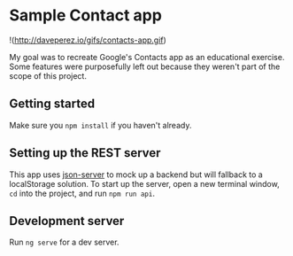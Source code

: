 # Sample Contact app

!(http://daveperez.io/gifs/contacts-app.gif)

My goal was to recreate Google's Contacts app as an educational exercise. Some features were purposefully left out because they weren't part of the scope of this project.

## Getting started

Make sure you `npm install` if you haven't already.

## Setting up the REST server

This app uses [json-server] to mock up a backend but will fallback to a localStorage solution. To start up the server, open a new terminal window, `cd` into the project, and run `npm run api`.

## Development server

Run `ng serve` for a dev server.

[json-server]: https://github.com/typicode/json-server
